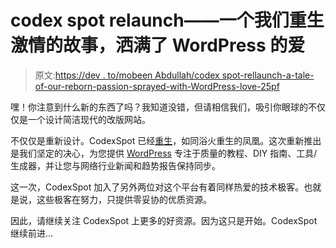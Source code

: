 # codex spot relaunch——一个我们重生激情的故事，洒满了 WordPress 的爱

> 原文:[https://dev . to/mobeen Abdullah/codex spot-rellaunch-a-tale-of-our-reborn-passion-sprayed-with-WordPress-love-25pf](https://dev.to/mobeenabdullah/codexspot-relaunch-a-tale-of-our-reborn-passion-sprinkled-with-wordpress-love-25pf)

嘿！你注意到什么新的东西了吗？我知道没错，但请相信我们，吸引你眼球的不仅仅是一个设计简洁现代的改版网站。

不仅仅是重新设计。CodexSpot 已经[重生](https://www.codexspot.com/about-us/)，如同浴火重生的凤凰。这次重新推出是我们坚定的决心，为您提供 [WordPress](https://wordpress.org/) 专注于质量的教程、DIY 指南、工具/生成器，并让您与网络行业新闻和趋势报告保持同步。

这一次，CodexSpot 加入了另外两位对这个平台有着同样热爱的技术极客。也就是说，这些极客在努力，只提供零妥协的优质资源。

因此，请继续关注 CodexSpot 上更多的好资源。因为这只是开始。CodexSpot 继续前进…